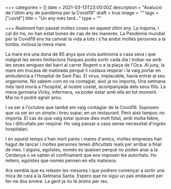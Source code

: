 +++
categories = []
date = 2021-03-13T23:00:00Z
description = "Avalució de l'últim any de pandèmia per la Covid19"
draft = true
image = ""
tags = ["covid"]
title = "Un any més tard..."
type = ""

+++
Realment han passat moltes coses en aquest últim any. La majoria, i cal dir-ho, no han estat bones de cap de les maneres. La Pandèmia mundial per la Covid19 ens ha canviat la vida a tots i s'ha endut moltes persones a la tomba, inclosa la meva mare. 

La mare era una dona de 85 anys que vivia autònoma a casa seva i que malgrat les seves limitacions físiques podia sortir cada dia i trobar-se amb les seves amigues del barri al carrer Rogent o a la plaça de l'Oca. Al juny, la mare em trucava de matinada perquè li costava respirar i la vaig portar en ambulància a l'Hospital de Sant Pau. El virus, implacable, havia entrat al seu organisme. No sabem com es va contagiar, això ja no importa, Una setmana més tard moria a l'hospital, al nostre costat, acompanyada dels seus fills. La meva germana Vicky, infermera, va poder estar amb ella en tot moment. Mai no li podré agrair prou.

I va ser a l'octubre que també em vaig contagiar de la Covid19. Suposem que va ser en un simple i breu sopar, en un restaurant. Però això tampoc no importa. El cas és que vaig estar quinze dies molt fotut, amb molta febre, tos i dificultats per respirar. Ho vaig passar a casa sense necessitat d'ingrés hospitalari.

I en aquest temps s'han mort pares i mares d'amics, moltes empreses han hagut de tancar i moltes persones tenen dificultats reals per arribar a final de mes. I alguns, egoïstes, només es queixen perquè no poden anar a la Cerdanya o se salten el confinament que ens imposen les autoritats. Ho reitero, egoïstes que només pensen en ells mateixos.

Ara sembla que es relaxen les mesures i que podrem començar a sortir una mica de cara a la Setmana Santa. Espero que no sigui un pas endavant per fer-ne dos enrere. La gent ja no té ànims per res.